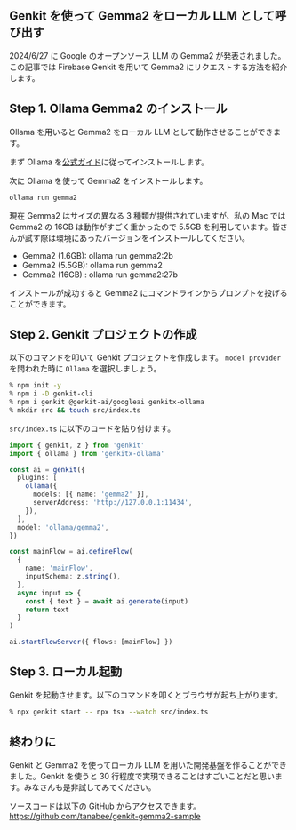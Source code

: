 ## Genkit を使って Gemma2 をローカル LLM として呼び出す

2024/6/27 に Google のオープンソース LLM の Gemma2 が発表されました。この記事では Firebase Genkit を用いて Gemma2 にリクエストする方法を紹介します。

## Step 1. Ollama Gemma2 のインストール

Ollama を用いると Gemma2 をローカル LLM として動作させることができます。

まず Ollama を[公式ガイド](https://github.com/ollama/ollama)に従ってインストールします。

次に Ollama を使って Gemma2 をインストールします。

```sh
ollama run gemma2
```

現在 Gemma2 はサイズの異なる 3 種類が提供されていますが、私の Mac では Gemma2 の 16GB は動作がすごく重かったので 5.5GB を利用しています。皆さんが試す際は環境にあったバージョンをインストールしてください。

- Gemma2 (1.6GB): ollama run gemma2:2b
- Gemma2 (5.5GB): ollama run gemma2
- Gemma2 (16GB) : ollama run gemma2:27b

インストールが成功すると Gemma2 にコマンドラインからプロンプトを投げることができます。

## Step 2. Genkit プロジェクトの作成

以下のコマンドを叩いて Genkit プロジェクトを作成します。 `model provider` を問われた時に `Ollama` を選択しましょう。

```sh
% npm init -y
% npm i -D genkit-cli
% npm i genkit @genkit-ai/googleai genkitx-ollama
% mkdir src && touch src/index.ts
```

`src/index.ts` に以下のコードを貼り付けます。

```typescript:src/index.ts
import { genkit, z } from 'genkit'
import { ollama } from 'genkitx-ollama'

const ai = genkit({
  plugins: [
    ollama({
      models: [{ name: 'gemma2' }],
      serverAddress: 'http://127.0.0.1:11434',
    }),
  ],
  model: 'ollama/gemma2',
})

const mainFlow = ai.defineFlow(
  {
    name: 'mainFlow',
    inputSchema: z.string(),
  },
  async input => {
    const { text } = await ai.generate(input)
    return text
  }
)

ai.startFlowServer({ flows: [mainFlow] })
```

## Step 3. ローカル起動

Genkit を起動させます。以下のコマンドを叩くとブラウザが起ち上がります。

```sh
% npx genkit start -- npx tsx --watch src/index.ts
```

## 終わりに

Genkit と Gemma2 を使ってローカル LLM を用いた開発基盤を作ることができました。Genkit を使うと 30 行程度で実現できることはすごいことだと思います。みなさんも是非試してみてください。

ソースコードは以下の GitHub からアクセスできます。
https://github.com/tanabee/genkit-gemma2-sample
